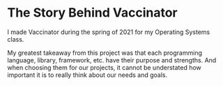 # The Story Behind Vaccinator

I made Vaccinator during the spring of 2021 for my Operating Systems class.

My greatest takeaway from this project was that each programming language, library, framework, etc. have their purpose and strengths. And when choosing them for our projects, it cannot be understated how important it is to really think about our needs and goals.

